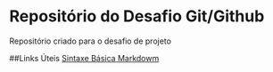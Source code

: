 # Repositório do Desafio Git/Github
Repositório criado para o desafio de projeto  

##Links Úteis
[Sintaxe Básica Markdowm](https://www.markdownguide.org/basic-syntax/)


